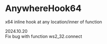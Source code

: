# AnywhereHook64
x64 inline hook at any location/inner of function  

2024.10.20  
Fix bug with function ws2_32.connect  
